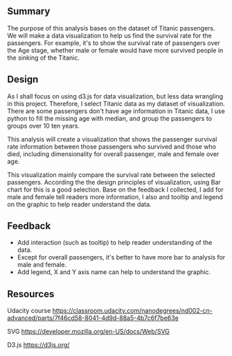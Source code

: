 ## Summary

The purpose of this analysis bases on the dataset of Titanic passengers. We will make a data visualization to help us find the survival rate for the passengers. For example, it's to show the survival rate of passengers over the Age stage, whether male or female would have more survived people in the sinking of the Titanic.


## Design

As I shall focus on using d3.js for data visualization, but less data wrangling in this project. Therefore, I select Titanic data as my dataset of visualization. There are some passengers don't have age information in Titanic data, I use python to fill the missing age with median, and group the passengers to groups over 10 ten years.

This analysis will create a visualization that shows the passenger survival rate information between those passengers who survived and those who died, including dimensionality for overall passenger, male and female over age.

This visualization mainly compare the survival rate between the selected passengers. According the the design principles of visualization, using Bar chart for this is a good selection. Base on the feedback I collected, I add for male and female tell readers more information, I also and tooltip and legend on the graphic to help reader understand the data.


## Feedback 

* Add interaction (such as tooltip) to help reader understanding of the data.
* Except for overall passengers, it's better to have more bar to analysis for male and female.
* Add legend, X and Y axis name can help to understand the graphic.

## Resources

Udacity course
https://classroom.udacity.com/nanodegrees/nd002-cn-advanced/parts/7f46cd58-8041-4d9d-88a5-4b7c6f7be63e

SVG
https://developer.mozilla.org/en-US/docs/Web/SVG

D3.js
https://d3js.org/
